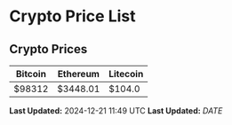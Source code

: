 # Crypto Price List

## Crypto Prices
| Bitcoin | Ethereum | Litecoin |
| ------- | -------- | -------- |
| $98312 | $3448.01 | $104.0 |
**Last Updated:** 2024-12-21 11:49 UTC
**Last Updated:** $DATE$
